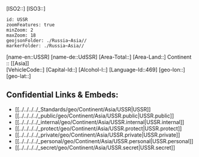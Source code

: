 ﻿---
confidential: public
created: 
demised: 
destroyed: 
isDeleted: false
perished: 
SpocWebEntityId: 21455
tags:
- geo/Country
type: Country
---

[ISO2::] 
[ISO3::] 
```leaflet
id: USSR
zoomFeatures: true 
minZoom: 2 
maxZoom: 18
geojsonFolder: ./Russia~Asia//
markerFolder: ./Russia~Asia//
```

[name-en::USSR] 
[name-de::UdSSR] 
[Area-Total::] 
[Area-Land::] 
Continent :: [[Asia]]  
[VehicleCode::] 
[Capital-Id::] 
[Alcohol-l::] 
[Language-Id::469] 
[geo-lon::] 
[geo-lat::] 



## Confidential Links & Embeds: 
- [[../../../../_Standards/geo/Continent/Asia/USSR|USSR]] 
- [[../../../../_public/geo/Continent/Asia/USSR.public|USSR.public]] 
- [[../../../../_internal/geo/Continent/Asia/USSR.internal|USSR.internal]] 
- [[../../../../_protect/geo/Continent/Asia/USSR.protect|USSR.protect]] 
- [[../../../../_private/geo/Continent/Asia/USSR.private|USSR.private]] 
- [[../../../../_personal/geo/Continent/Asia/USSR.personal|USSR.personal]] 
- [[../../../../_secret/geo/Continent/Asia/USSR.secret|USSR.secret]] 
